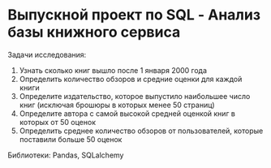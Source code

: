 # Выпускной проект по SQL - Анализ базы книжного сервиса

Задачи исследования:

1. Узнать сколько книг вышло после 1 января 2000 года
2. Определить количество обзоров и средние оценки для каждой книги
3. Определите издательство, которое выпустило наибольшее число книг (исключая брошюры в которых менее 50 страниц)
4. Определите автора с самой высокой средней оценкой книг в которых от 50 оценок
5. Определить среднее количество обзоров от пользователей, которые поставили больше 50 оценок

Библиотеки: Pandas, SQLalchemy




